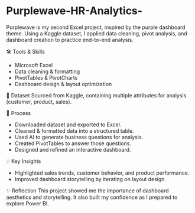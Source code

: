 # Purplewave-HR-Analytics-
Purplewave is my second Excel project, inspired by the purple dashboard theme. Using a Kaggle dataset, I applied data cleaning, pivot analysis, and dashboard creation to practice end-to-end analysis.


🛠 Tools & Skills
- Microsoft Excel  
- Data cleaning & formatting  
- PivotTables & PivotCharts  
- Dashboard design & layout optimization  


📂 Dataset
Sourced from Kaggle, containing multiple attributes for analysis (customer, product, sales).  


🔑 Process
- Downloaded dataset and exported to Excel.  
- Cleaned & formatted data into a structured table.  
- Used AI to generate business questions for analysis.  
- Created PivotTables to answer those questions.  
- Designed and refined an interactive dashboard.  


💡 Key Insights
- Highlighted sales trends, customer behavior, and product performance.  
- Improved dashboard storytelling by iterating on layout design.  


✨ Reflection
This project showed me the importance of dashboard aesthetics and storytelling. It also built my confidence as I prepared to explore Power BI.  
